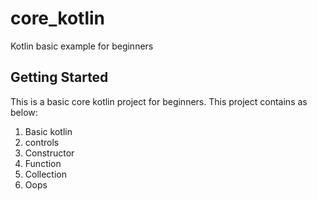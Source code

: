 # core_kotlin
Kotlin basic example for beginners

## Getting Started

This is a basic core kotlin project for beginners. This project contains as below:

1. Basic kotlin
2. controls
3. Constructor
4. Function
5. Collection
6. Oops

